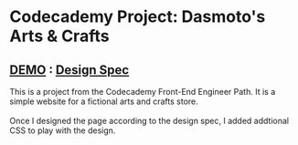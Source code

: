<h1>Codecademy Project: Dasmoto's Arts & Crafts</h1>

<h2><a href="https://tantariwd.github.io/Dasmoto-s-Arts-and-Crafts/" target="_blank" title="tantariwd.github.io/Dasmoto-s-Arts-and-Crafts">DEMO</a> : <a href="https://content.codecademy.com/courses/freelance-1/unit-2/dasmotos-arts_redline.jpg?_gl=1*1gklu5r*_ga*MjAxNTkyMDUwNy4xNjUzMzU5Njgw*_ga_3LRZM6TM9L*MTY1NjY4OTcwMS45MS4xLjE2NTY2OTAwOTcuMzE." target="_blank" title="Dasmoto's Arts & Crafts Design Spec">Design Spec</a></h2>

<p>This is a project from the Codecademy Front-End Engineer Path. It is a simple website for a fictional arts and crafts store.
<br>
<br>
Once I designed the page according to the design spec, I added addtional CSS to play with the design.</p>
